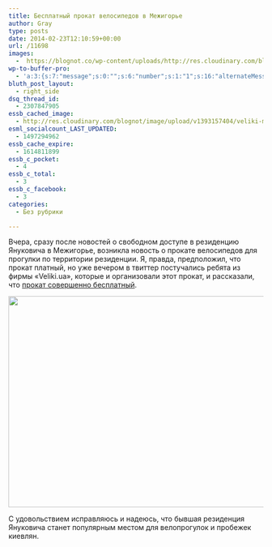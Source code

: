 ```yaml
---
title: Бесплатный прокат велосипедов в Межигорье
author: Gray
type: posts
date: 2014-02-23T12:10:59+00:00
url: /11698
images:
  -  https://blognot.co/wp-content/uploads/http://res.cloudinary.com/blognot/image/upload/v1393157404/veliki-mezhihirie_x9vi7g.jpg
wp-to-buffer-pro:
  - 'a:3:{s:7:"message";s:0:"";s:6:"number";s:1:"1";s:16:"alternateMessage";s:0:"";}'
bluth_post_layout:
  - right_side
dsq_thread_id:
  - 2307847905
essb_cached_image:
  - http://res.cloudinary.com/blognot/image/upload/v1393157404/veliki-mezhihirie_x9vi7g.jpg
esml_socialcount_LAST_UPDATED:
  - 1497294962
essb_cache_expire:
  - 1614811899
essb_c_pocket:
  - 4
essb_c_total:
  - 3
essb_c_facebook:
  - 3
categories:
  - Без рубрики

---
```








Вчера, сразу после новостей о свободном доступе в резиденцию Януковича в Межигорье, возникла новость о прокате велосипедов для прогулки по территории резиденции. Я, правда, предположил, что прокат платный, но уже вечером в твиттер постучались ребята из фирмы &#171;Veliki.ua&#187;, которые и организовали этот прокат, и рассказали, что <a href="http://veliki.ua/ru/novosty-i-akcii/besplatnyj-prokat-velosipedov-v-mezhigore.html" target="_blank">прокат совершенно бесплатный</a>.

<img data-attachment-id="11699" data-permalink="https://blognot.co/11698/veliki-mezhihirie_x9vi7g" data-orig-file="https://i2.wp.com/blognot.co/wp-content/uploads/http://res.cloudinary.com/blognot/image/upload/v1393157404/veliki-mezhihirie_x9vi7g.jpg?fit=800%2C451&ssl=1" data-orig-size="800,451" data-comments-opened="1" data-image-meta="{&quot;aperture&quot;:&quot;0&quot;,&quot;credit&quot;:&quot;&quot;,&quot;camera&quot;:&quot;&quot;,&quot;caption&quot;:&quot;&quot;,&quot;created_timestamp&quot;:&quot;0&quot;,&quot;copyright&quot;:&quot;&quot;,&quot;focal_length&quot;:&quot;0&quot;,&quot;iso&quot;:&quot;0&quot;,&quot;shutter_speed&quot;:&quot;0&quot;,&quot;title&quot;:&quot;veliki-mezhihirie_x9vi7g&quot;}" data-image-title="veliki-mezhihirie_x9vi7g" data-image-description="" data-medium-file="https://i2.wp.com/blognot.co/wp-content/uploads/http://res.cloudinary.com/blognot/image/upload/v1393157404/veliki-mezhihirie_x9vi7g.jpg?fit=300%2C169&ssl=1" data-large-file="https://i2.wp.com/blognot.co/wp-content/uploads/http://res.cloudinary.com/blognot/image/upload/v1393157404/veliki-mezhihirie_x9vi7g.jpg?fit=740%2C417&ssl=1" class="aligncenter wp-image-11699" alt="" src="https://i2.wp.com/res.cloudinary.com/blognot/image/upload/v1393157404/veliki-mezhihirie_x9vi7g.jpg?resize=740%2C417&#038;ssl=1" width="740" height="417" data-recalc-dims="1" /> 

С удовольствием исправляюсь и надеюсь, что бывшая резиденция Януковича станет популярным местом для велопрогулок и пробежек киевлян.